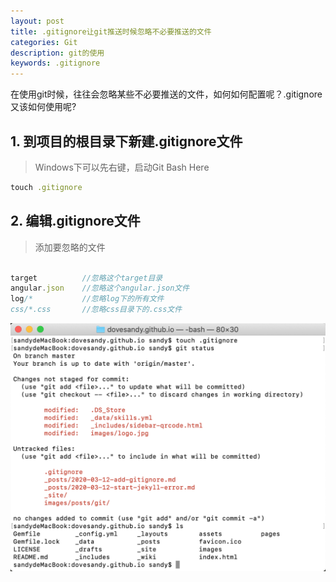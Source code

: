 ```yaml
---
layout: post
title: .gitignore让git推送时候忽略不必要推送的文件
categories: Git
description: git的使用
keywords: .gitignore
---
```

在使用git时候，往往会忽略某些不必要推送的文件，如何如何配置呢？.gitignore又该如何使用呢?

## 1. 到项目的根目录下新建.gitignore文件
> Windows下可以先右键，启动Git Bash Here
```ruby
touch .gitignore
```

## 2. 编辑.gitignore文件

> 添加要忽略的文件

```javascript

target          //忽略这个target目录
angular.json    //忽略这个angular.json文件
log/*           //忽略log下的所有文件
css/*.css       //忽略css目录下的.css文件

```
![](/images/posts/git/gitignore1.png)